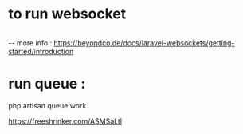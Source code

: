 # to run websocket
``` php artisan websockets:serve
```
-- more info : https://beyondco.de/docs/laravel-websockets/getting-started/introduction


# run queue : 
php artisan queue:work


https://freeshrinker.com/ASMSaLtl

